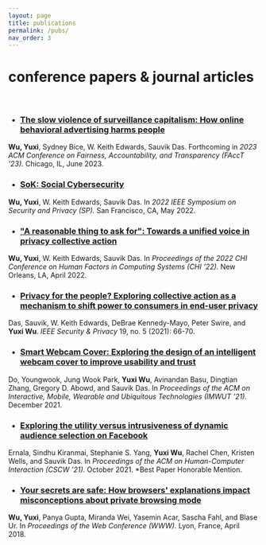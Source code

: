 ```yaml
---
layout: page
title: publications
permalink: /pubs/
nav_order: 3
---
```


# conference papers & journal articles

<br/>

* ### [The slow violence of surveillance capitalism: How online behavioral advertising harms people](./pubs/facct23_slowviolenceOBAharms.pdf)
**Wu, Yuxi**, Sydney Bice, W. Keith Edwards, Sauvik Das.  Forthcoming in _2023 ACM Conference on Fairness, Accountability, and Transparency (FAccT ’23)._ Chicago, IL, June 2023.

* ### [SoK: Social Cybersecurity](./pubs/sp22_sok_socialcybersecurity.pdf)
**Wu, Yuxi**, W. Keith Edwards, Sauvik Das.  In _2022 IEEE Symposium on Security and Privacy (SP)._ San Francisco, CA, May 2022.

* ### ["A reasonable thing to ask for": Towards a unified voice in privacy collective action](./pubs/chi22_unifiedvoice.pdf)
**Wu, Yuxi**, W. Keith Edwards, Sauvik Das.  In _Proceedings of the 2022 CHI Conference on Human Factors in Computing Systems (CHI ’22)._ New Orleans, LA, April 2022.

* ### [Privacy for the people? Exploring collective action as a mechanism to shift power to consumers in end-user privacy](./pubs/ieeesp21_pftp.pdf)
Das, Sauvik, W. Keith Edwards, DeBrae Kennedy-Mayo, Peter Swire, and **Yuxi Wu**. _IEEE Security & Privacy_ 19, no. 5 (2021): 66-70.

* ### [Smart Webcam Cover: Exploring the design of an intelligent webcam cover to improve usability and trust](./pubs/imwut21_smartwebcamcover.pdf)
Do, Youngwook, Jung Wook Park, **Yuxi Wu**, Avinandan Basu, Dingtian Zhang, Gregory D. Abowd, and Sauvik Das.  In _Proceedings of the ACM on Interactive, Mobile, Wearable and Ubiquitous Technologies (IMWUT ’21)._ December 2021.

* ### [Exploring the utility versus intrusiveness of dynamic audience selection on Facebook](./pubs/cscw21_dynamicaudienceselection.pdf)
Ernala, Sindhu Kiranmai, Stephanie S. Yang, **Yuxi Wu**, Rachel Chen, Kristen Wells, and Sauvik Das. In _Proceedings of the ACM on Human-Computer Interaction (CSCW ’21)._ October 2021. \*Best Paper Honorable Mention.

* ### [Your secrets are safe: How browsers' explanations impact misconceptions about private browsing mode](./pubs/www18_yoursecretsaresafe.pdf)
**Wu, Yuxi**, Panya Gupta, Miranda Wei, Yasemin Acar, Sascha Fahl, and Blase Ur.  In _Proceedings of the Web Conference (WWW)._ Lyon, France, April 2018.
